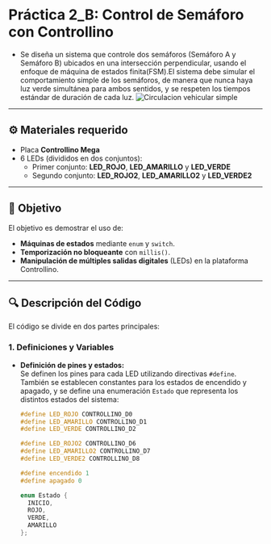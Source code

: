 # Práctica 2_B: Control de Semáforo con Controllino 

-  Se diseña un sistema que controle dos semáforos (Semáforo A y Semáforo B) ubicados en una intersección perpendicular, usando el enfoque de máquina de estados finita(FSM).El sistema debe simular el comportamiento simple de los semáforos, de manera que nunca haya luz verde simultánea para ambos sentidos, y se respeten los tiempos estándar de duración  de cada luz.
![Circulacion vehicular simple ](image.png)

---
## ⚙️ Materiales requerido

- Placa **Controllino Mega**
- 6 LEDs (divididos en dos conjuntos):
  - Primer conjunto: **LED_ROJO**, **LED_AMARILLO** y **LED_VERDE**
  - Segundo conjunto: **LED_ROJO2**, **LED_AMARILLO2** y **LED_VERDE2**
---
## 🧠 Objetivo

El objetivo es demostrar el uso de:
- **Máquinas de estados** mediante `enum` y `switch`.
- **Temporización no bloqueante** con `millis()`.
- **Manipulación de múltiples salidas digitales** (LEDs) en la plataforma Controllino.

---

## 🔍 Descripción del Código

El código se divide en dos partes principales:

### 1. Definiciones y Variables

- **Definición de pines y estados:**  
  Se definen los pines para cada LED utilizando directivas `#define`. También se establecen constantes para los estados de encendido y apagado, y se define una enumeración `Estado` que representa los distintos estados del sistema:
  
  ```cpp
  #define LED_ROJO CONTROLLINO_D0
  #define LED_AMARILLO CONTROLLINO_D1
  #define LED_VERDE CONTROLLINO_D2
  
  #define LED_ROJO2 CONTROLLINO_D6
  #define LED_AMARILLO2 CONTROLLINO_D7
  #define LED_VERDE2 CONTROLLINO_D8
  
  #define encendido 1
  #define apagado 0
  
  enum Estado {
    INICIO,
    ROJO,
    VERDE,
    AMARILLO
  };
